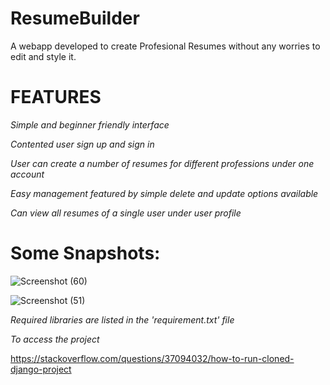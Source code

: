 # ResumeBuilder

A webapp developed to create Profesional Resumes without any worries to edit and style it.

# FEATURES

_Simple and beginner friendly interface_

_Contented user sign up and sign in_

_User can create a number of resumes for different professions under one account_

_Easy management featured by simple delete and update options available_

_Can view all resumes of a single user under user profile_

# Some Snapshots:

![Screenshot (60)](https://user-images.githubusercontent.com/85171794/129584620-de37f96a-9ef3-4834-b106-36be3e75962b.png)

![Screenshot (51)](https://user-images.githubusercontent.com/85171794/129584633-9e8fd8f4-5ba6-4028-817e-7242a42db313.png)


_Required libraries are listed in the 'requirement.txt' file_

_To access the project_ 

https://stackoverflow.com/questions/37094032/how-to-run-cloned-django-project

